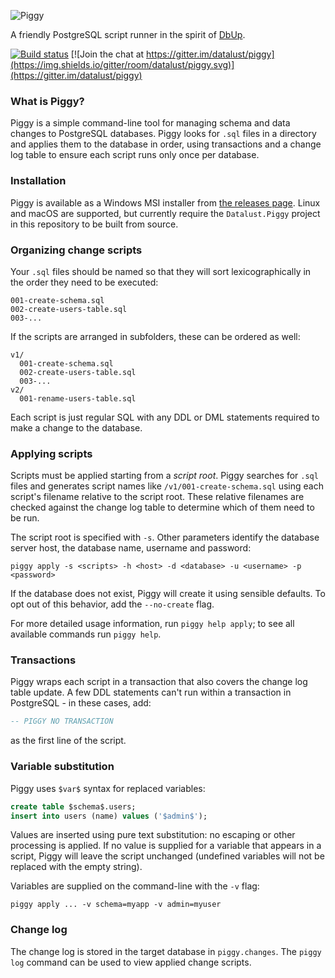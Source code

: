 ![Piggy](https://raw.githubusercontent.com/datalust/piggy/master/asset/Piggy-400px.png)

A friendly PostgreSQL script runner in the spirit of [DbUp](https://github.com/DbUp/DbUp).

[![Build status](https://ci.appveyor.com/api/projects/status/889gkdpvjbjuhkfg?svg=true)](https://ci.appveyor.com/project/datalust/piggy)  [![Join the chat at https://gitter.im/datalust/piggy](https://img.shields.io/gitter/room/datalust/piggy.svg)](https://gitter.im/datalust/piggy)

### What is Piggy?

Piggy is a simple command-line tool for managing schema and data changes to PostgreSQL databases. Piggy looks for `.sql` files in a directory and applies them to the database in order, using transactions and a change log table to ensure each script runs only once per database.

### Installation

Piggy is available as a Windows MSI installer from [the releases page](https://github.com/datalust/piggy/releases). Linux and macOS are supported, but currently require the `Datalust.Piggy` project in this repository to be built from source.

### Organizing change scripts

Your `.sql` files should be named so that they will sort lexicographically in the order they need to be executed:

```
001-create-schema.sql
002-create-users-table.sql
003-...
```

If the scripts are arranged in subfolders, these can be ordered as well:

```
v1/
  001-create-schema.sql
  002-create-users-table.sql
  003-...
v2/
  001-rename-users-table.sql
```

Each script is just regular SQL with any DDL or DML statements required to make a change to the database.

### Applying scripts

Scripts must be applied starting from a _script root_. Piggy searches for `.sql` files and generates script names like `/v1/001-create-schema.sql` using each script's filename relative to the script root. These relative filenames are checked against the change log table to determine which of them need to be run.

The script root is specified with `-s`. Other parameters identify the database server host, the database name, username and password:

```
piggy apply -s <scripts> -h <host> -d <database> -u <username> -p <password>
```

If the database does not exist, Piggy will create it using sensible defaults. To opt out of this behavior, add the `--no-create` flag.

For more detailed usage information, run `piggy help apply`; to see all available commands run `piggy help`.

### Transactions

Piggy wraps each script in a transaction that also covers the change log table update. A few DDL statements can't run within a transaction in PostgreSQL - in these cases, add:

```sql
-- PIGGY NO TRANSACTION
```

as the first line of the script.

### Variable substitution

Piggy uses `$var$` syntax for replaced variables:

```sql
create table $schema$.users;
insert into users (name) values ('$admin$');
```

Values are inserted using pure text substitution: no escaping or other processing is applied. If no value is supplied for a variable that appears in a script, Piggy will leave the script unchanged (undefined variables will not be replaced with the empty string).

Variables are supplied on the command-line with the `-v` flag:

```
piggy apply ... -v schema=myapp -v admin=myuser
```

### Change log

The change log is stored in the target database in `piggy.changes`. The `piggy log` command can be used to view applied change scripts.
